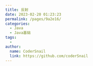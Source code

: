 ```yaml
---
title: 反射
date: 2023-02-20 01:23:23
permalink: /pages/9a2e16/
categories:
  - Java
  - Java基础
tags:
  - 
author: 
  name: CoderSnail
  link: https://github.com/coderSnail
---
```


